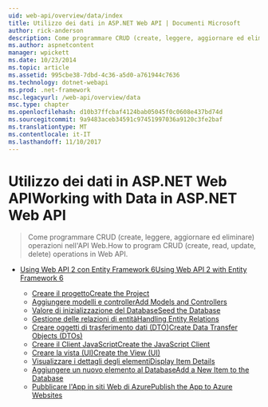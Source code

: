 ```yaml
---
uid: web-api/overview/data/index
title: Utilizzo dei dati in ASP.NET Web API | Documenti Microsoft
author: rick-anderson
description: Come programmare CRUD (create, leggere, aggiornare ed eliminare) operazioni nell'API Web.
ms.author: aspnetcontent
manager: wpickett
ms.date: 10/23/2014
ms.topic: article
ms.assetid: 995cbe38-7dbd-4c36-a5d0-a761944c7636
ms.technology: dotnet-webapi
ms.prod: .net-framework
msc.legacyurl: /web-api/overview/data
msc.type: chapter
ms.openlocfilehash: d10b37ffcbaf4124bab05045f0c0608e437bd74d
ms.sourcegitcommit: 9a9483aceb34591c97451997036a9120c3fe2baf
ms.translationtype: MT
ms.contentlocale: it-IT
ms.lasthandoff: 11/10/2017
---
```

<a name="working-with-data-in-aspnet-web-api"></a><span data-ttu-id="9f8fa-103">Utilizzo dei dati in ASP.NET Web API</span><span class="sxs-lookup"><span data-stu-id="9f8fa-103">Working with Data in ASP.NET Web API</span></span>
====================
> <span data-ttu-id="9f8fa-104">Come programmare CRUD (create, leggere, aggiornare ed eliminare) operazioni nell'API Web.</span><span class="sxs-lookup"><span data-stu-id="9f8fa-104">How to program CRUD (create, read, update, delete) operations in Web API.</span></span>


- [<span data-ttu-id="9f8fa-105">Using Web API 2 con Entity Framework 6</span><span class="sxs-lookup"><span data-stu-id="9f8fa-105">Using Web API 2 with Entity Framework 6</span></span>](using-web-api-with-entity-framework/index.md)

    - [<span data-ttu-id="9f8fa-106">Creare il progetto</span><span class="sxs-lookup"><span data-stu-id="9f8fa-106">Create the Project</span></span>](using-web-api-with-entity-framework/part-1.md)
    - [<span data-ttu-id="9f8fa-107">Aggiungere modelli e controller</span><span class="sxs-lookup"><span data-stu-id="9f8fa-107">Add Models and Controllers</span></span>](using-web-api-with-entity-framework/part-2.md)
    - [<span data-ttu-id="9f8fa-108">Valore di inizializzazione del Database</span><span class="sxs-lookup"><span data-stu-id="9f8fa-108">Seed the Database</span></span>](using-web-api-with-entity-framework/part-3.md)
    - [<span data-ttu-id="9f8fa-109">Gestione delle relazioni di entità</span><span class="sxs-lookup"><span data-stu-id="9f8fa-109">Handling Entity Relations</span></span>](using-web-api-with-entity-framework/part-4.md)
    - [<span data-ttu-id="9f8fa-110">Creare oggetti di trasferimento dati (DTO)</span><span class="sxs-lookup"><span data-stu-id="9f8fa-110">Create Data Transfer Objects (DTOs)</span></span>](using-web-api-with-entity-framework/part-5.md)
    - [<span data-ttu-id="9f8fa-111">Creare il Client JavaScript</span><span class="sxs-lookup"><span data-stu-id="9f8fa-111">Create the JavaScript Client</span></span>](using-web-api-with-entity-framework/part-6.md)
    - [<span data-ttu-id="9f8fa-112">Creare la vista (UI)</span><span class="sxs-lookup"><span data-stu-id="9f8fa-112">Create the View (UI)</span></span>](using-web-api-with-entity-framework/part-7.md)
    - [<span data-ttu-id="9f8fa-113">Visualizzare i dettagli degli elementi</span><span class="sxs-lookup"><span data-stu-id="9f8fa-113">Display Item Details</span></span>](using-web-api-with-entity-framework/part-8.md)
    - [<span data-ttu-id="9f8fa-114">Aggiungere un nuovo elemento al Database</span><span class="sxs-lookup"><span data-stu-id="9f8fa-114">Add a New Item to the Database</span></span>](using-web-api-with-entity-framework/part-9.md)
    - [<span data-ttu-id="9f8fa-115">Pubblicare l'App in siti Web di Azure</span><span class="sxs-lookup"><span data-stu-id="9f8fa-115">Publish the App to Azure Websites</span></span>](using-web-api-with-entity-framework/part-10.md)
